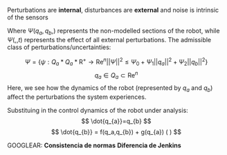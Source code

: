 Perturbations are **internal**, disturbances are **external** and noise is intrinsic of the sensors

Where $\Psi(q_{a},q_{b},)$ represents the non-modelled sections of the robot, while $\Psi(,,t)$ represents the effect of all external perturbations. The admissible class of perturbations/uncertainties:

$$
\Psi=\{\psi :Q_{a} * Q_{a} * \mathrm{R^+} \to \mathrm{Re}^n
||\Psi||^2\leq \Psi_{0}+ \Psi_{1} ||q_{a}||^2 + \Psi_{2}||q_{b}||^2 \}
$$
$$
q_{a} \in Q_{a} \subset \mathrm{Re}^n
$$
Here, we see how the dynamics of the robot (represented by $q_a$ and $q_b$) affect the perturbations the system experiences. 

Substituing in the control dynamics of the robot under analysis:
$$
\dot{q_{a}}=q_{b}
$$$$
\dot{q_{b}} = f(q_a,q_{b}) + g(q_{a}) ( )
$$



GOOGLEAR:
**Consistencia de normas**
**Diferencia de Jenkins**